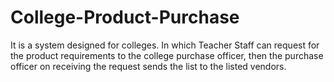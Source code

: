 # College-Product-Purchase
It is a system designed for colleges. In which Teacher Staff can request for the product requirements to the college purchase officer, then the purchase officer on receiving the request sends the list to the listed vendors.
